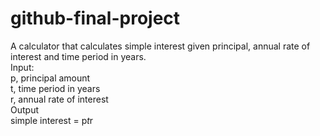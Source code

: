 # github-final-project  
A calculator that calculates simple interest given principal, annual rate of interest and time period in years.  
Input:  
  p, principal amount  
  t, time period in years  
  r, annual rate of interest  
Output  
  simple interest = p*t*r  
